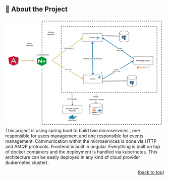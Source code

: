 <!-- About the Project -->
## :star2: About the Project

<div align="center"> 
  <img src="arkitektura.png" alt="screenshot" />
</div>
This project is using spring boot to build two microservices , one responsible for users management and one responsible for events management. Communication
within the microservices is done via HTTP and AMQP protocols. Frontend is built in angular. Everything is built on top of docker containers and the deployment
is handled via kubernetes. This architecture can be easily deployed in any kind of cloud provider (kubernetes cluster).


<p align="right">(<a href="#top">back to top</a>)</p>